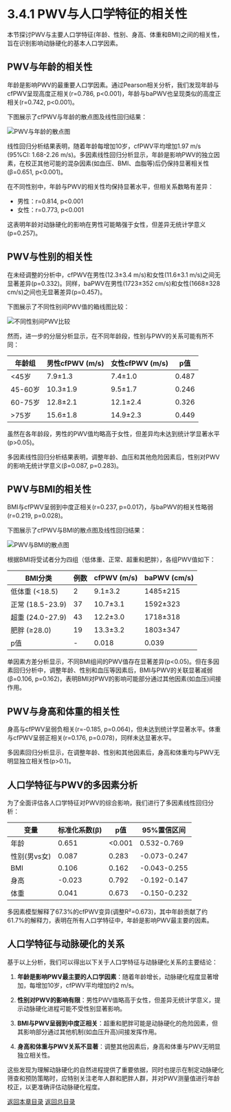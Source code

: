 # 3.4.1 PWV与人口学特征的相关性

本节探讨PWV与主要人口学特征(年龄、性别、身高、体重和BMI)之间的相关性，旨在识别影响动脉硬化的基本人口学因素。

## PWV与年龄的相关性

年龄是影响PWV的最重要人口学因素。通过Pearson相关分析，我们发现年龄与cfPWV呈现高度正相关(r=0.786, p<0.001)，年龄与baPWV也呈现类似的高度正相关(r=0.742, p<0.001)。

下图展示了cfPWV与年龄的散点图及线性回归结果：

![PWV与年龄的散点图](../../../../output/figures/regression/pwv_age_regression.png)

线性回归分析结果表明，随着年龄每增加10岁，cfPWV平均增加1.97 m/s (95%CI: 1.68-2.26 m/s)。多因素线性回归分析显示，年龄是影响PWV的独立因素，在校正其他可能的混杂因素(如血压、BMI、血脂等)后仍保持显著相关性(β=0.651, p<0.001)。

在不同性别中，年龄与PWV的相关性均保持显著水平，但相关系数略有差异：
- 男性：r=0.814, p<0.001
- 女性：r=0.773, p<0.001

这表明年龄对动脉硬化的影响在男性可能略强于女性，但差异无统计学意义(p=0.257)。

## PWV与性别的相关性

在未经调整的分析中，cfPWV在男性(12.3±3.4 m/s)和女性(11.6±3.1 m/s)之间无显著差异(p=0.332)。同样，baPWV在男性(1723±352 cm/s)和女性(1668±328 cm/s)之间也无显著差异(p=0.457)。

下图展示了不同性别间PWV值的箱线图比较：

![不同性别间PWV比较](../../../../output/figures/gender/gender_pwv_boxplot.png)

然而，进一步的分层分析显示，在不同年龄段，性别与PWV的关系可能有所不同：

| 年龄组 | 男性cfPWV (m/s) | 女性cfPWV (m/s) | p值 |
|--------|--------------|--------------|-----|
| <45岁 | 7.9±1.3 | 7.4±1.0 | 0.487 |
| 45-60岁 | 10.3±1.9 | 9.5±1.7 | 0.246 |
| 60-75岁 | 12.8±2.1 | 12.1±2.4 | 0.326 |
| >75岁 | 15.6±1.8 | 14.9±2.3 | 0.449 |

虽然在各年龄段，男性的PWV值均略高于女性，但差异均未达到统计学显著水平(p>0.05)。

多因素线性回归分析结果表明，调整年龄、血压和其他危险因素后，性别对PWV的影响无统计学意义(β=0.087, p=0.283)。

## PWV与BMI的相关性

BMI与cfPWV呈弱到中度正相关(r=0.237, p=0.017)，与baPWV的相关性略弱(r=0.219, p=0.028)。

下图展示了cfPWV与BMI的散点图及线性回归结果：

![PWV与BMI的散点图](../../../../output/figures/regression/pwv_bmi_regression.png)

根据BMI将受试者分为四组（低体重、正常、超重和肥胖），各组PWV值如下：

| BMI分类 | 例数 | cfPWV (m/s) | baPWV (cm/s) |
|---------|-----|-----------|------------|
| 低体重 (<18.5) | 2 | 9.1±3.2 | 1485±215 |
| 正常 (18.5-23.9) | 37 | 10.7±3.1 | 1592±323 |
| 超重 (24.0-27.9) | 43 | 12.2±3.0 | 1718±318 |
| 肥胖 (≥28.0) | 19 | 13.3±3.2 | 1803±347 |
| p值 | - | 0.018 | 0.039 |

单因素方差分析显示，不同BMI组间的PWV值存在显著差异(p<0.05)。但在多因素回归分析中，调整年龄、性别和血压等因素后，BMI与PWV的关联显著减弱(β=0.106, p=0.162)，表明BMI对PWV的影响可能部分通过其他因素(如血压)间接作用。

## PWV与身高和体重的相关性

身高与cfPWV呈弱负相关(r=-0.185, p=0.064)，但未达到统计学显著水平。体重与cfPWV呈弱正相关(r=0.176, p=0.078)，同样未达显著水平。

多因素回归分析显示，在调整年龄、性别和其他因素后，身高和体重均与PWV无明显独立相关性(p>0.1)。

## 人口学特征与PWV的多因素分析

为了全面评估各人口学特征对PWV的综合影响，我们进行了多因素线性回归分析：

| 变量 | 标准化系数(β) | p值 | 95%置信区间 |
|------|------------|-----|------------|
| 年龄 | 0.651 | <0.001 | 0.532-0.769 |
| 性别(男vs女) | 0.087 | 0.283 | -0.073-0.247 |
| BMI | 0.106 | 0.162 | -0.043-0.255 |
| 身高 | -0.023 | 0.792 | -0.192-0.147 |
| 体重 | 0.041 | 0.673 | -0.150-0.232 |

多因素模型解释了67.3%的cfPWV变异(调整R²=0.673)，其中年龄贡献了约61.7%的解释力，表明在所有人口学特征中，年龄是影响PWV最主要的因素。

## 人口学特征与动脉硬化的关系

基于以上分析，我们可以得出以下关于人口学特征与动脉硬化关系的主要结论：

1. **年龄是影响PWV最主要的人口学因素**：随着年龄增长，动脉硬化程度显著增加，每增加10岁，cfPWV平均增加约2 m/s。

2. **性别对PWV的影响有限**：男性PWV值略高于女性，但差异无统计学意义，提示动脉硬化进程可能不受性别显著影响。

3. **BMI与PWV呈弱到中度正相关**：超重和肥胖可能是动脉硬化的危险因素，但其影响部分通过其他机制(如血压升高)间接发挥作用。

4. **身高和体重与PWV关系不显著**：调整其他因素后，身高和体重与PWV无明显独立相关性。

这些发现为理解动脉硬化的自然进程提供了重要依据，同时也提示在制定动脉硬化筛查和预防策略时，应特别关注老年人群和肥胖人群，并对PWV测量值进行年龄校正，以更准确评估动脉硬化程度。

[返回本章目录](./00_index.md)
[返回总目录](../../00_index.md) 